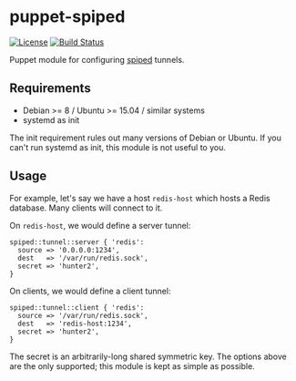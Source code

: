puppet-spiped
========

[![License](https://img.shields.io/github/license/voxpupuli/puppet-spiped.svg)](https://github.com/voxpupuli/puppet-spiped/blob/master/LICENSE)
[![Build Status](https://travis-ci.org/voxpupuli/puppet-spiped.png?branch=master)](https://travis-ci.org/voxpupuli/puppet-spiped)

Puppet module for configuring [spiped][spiped] tunnels.

## Requirements

* Debian >= 8 / Ubuntu >= 15.04 / similar systems
* systemd as init

The init requirement rules out many versions of Debian or Ubuntu. If you can't
run systemd as init, this module is not useful to you.

## Usage

For example, let's say we have a host `redis-host` which hosts a Redis
database. Many clients will connect to it.

On `redis-host`, we would define a server tunnel:

```puppet
spiped::tunnel::server { 'redis':
  source => '0.0.0.0:1234',
  dest   => '/var/run/redis.sock',
  secret => 'hunter2',
}
```

On clients, we would define a client tunnel:

```puppet
spiped::tunnel::client { 'redis':
  source => '/var/run/redis.sock',
  dest   => 'redis-host:1234',
  secret => 'hunter2',
}
```

The secret is an arbitrarily-long shared symmetric key. The options above are
the only supported; this module is kept as simple as possible.

[spiped]: https://www.tarsnap.com/spiped.html
